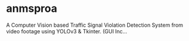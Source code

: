 # anmsproa
A Computer Vision based Traffic Signal Violation Detection System from video footage using YOLOv3 &amp; Tkinter. (GUI Inc…
